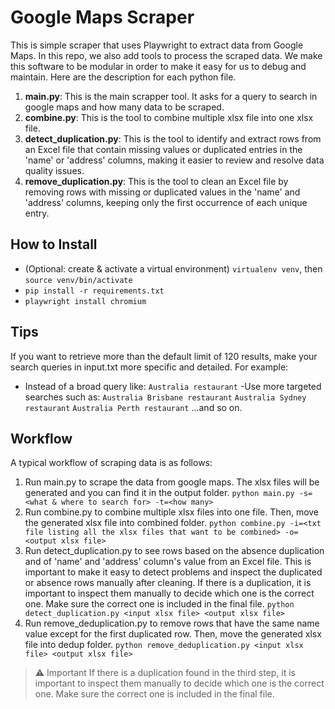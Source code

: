 # Google Maps Scraper
This is simple scraper that uses Playwright to extract data from Google Maps. In this repo, we also add tools to process the scraped data. We make this software to be modular in order to make it easy for us to debug and maintain. Here are the description for each python file.
1. **main.py**: This is the main scrapper tool. It asks for a query to search in google maps and how many data to be scraped. 
2. **combine.py**: This is the tool to combine multiple xlsx file into one xlsx file. 
3. **detect_duplication.py**: This is the tool to identify and extract rows from an Excel file that contain missing values or duplicated entries in the 'name' or 'address' columns, making it easier to review and resolve data quality issues.
4. **remove_duplication.py**: This is the tool to clean an Excel file by removing rows with missing or duplicated values in the 'name' and 'address' columns, keeping only the first occurrence of each unique entry.

## How to Install
- (Optional: create & activate a virtual environment) `virtualenv venv`, then `source venv/bin/activate`
-  `pip install -r requirements.txt`
-  `playwright install chromium`
 
## Tips
If you want to retrieve more than the default limit of 120 results, make your search queries in input.txt more specific and detailed. For example:
- Instead of a broad query like:
`Australia restaurant`
-Use more targeted searches such as:
`Australia Brisbane restaurant`
`Australia Sydney restaurant`
`Australia Perth restaurant`
...and so on.

## Workflow
A typical workflow of scraping data is as follows:
1. Run main.py to scrape the data from google maps. The xlsx files will be generated and you can find it in the output folder.
    `python main.py -s=<what & where to search for> -t=<how many>`
2. Run combine.py to combine multiple xlsx files into one file. Then, move the generated xlsx file into combined folder.
    `python combine.py -i=<txt file listing all the xlsx files that want to be combined> -o=<output xlsx file>`
3. Run detect_duplication.py to see rows based on the absence duplication and of 'name' and 'address' column's value from an Excel file. This is important to make it easy to detect problems and inspect the duplicated or absence rows manually after cleaning. If there is a duplication, it is important to inspect them manually to decide which one is the correct one. Make sure the correct one is included in the final file. 
    `python detect_duplication.py <input xlsx file> <output xlsx file>` 
4. Run remove_deduplication.py to remove rows that have the same name value except for the first duplicated row. Then, move the generated xlsx file into dedup folder. 
    `python remove_deduplication.py <input xlsx file> <output xlsx file>` 

> ⚠️ Important
> If there is a duplication found in the third step, it is important to inspect them manually to decide which one is the correct one. Make sure the correct one is included in the final file. 